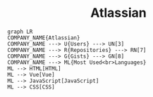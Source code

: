 <h1 align="center">Atlassian</h1>

```mermaid
graph LR
COMPANY_NAME{Atlassian}
COMPANY_NAME ---> U{Users} ---> UN[3]
COMPANY_NAME ---> R{Repositories} ---> RN[7]
COMPANY_NAME ---> G{Gists} ---> GN[8]
COMPANY_NAME ---> ML{Most Used<br>Languages}
ML --> HTML[HTML]
ML --> Vue[Vue]
ML --> JavaScript[JavaScript]
ML --> CSS[CSS]
```
